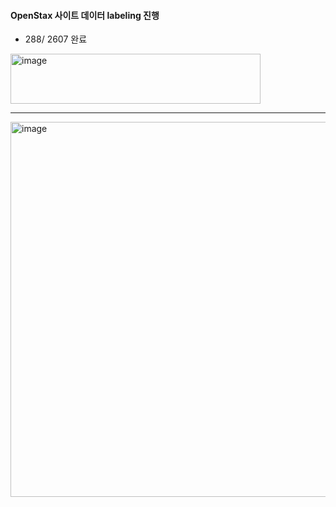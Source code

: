 #### OpenStax 사이트 데이터 labeling 진행
- 288/ 2607 완료

<img width="400" height="80" alt="image" src="https://github.com/user-attachments/assets/22ca0053-0e19-47e7-8836-cd79ce40af18" />

---

<img width="700" height="600" alt="image" src="https://github.com/user-attachments/assets/57e1bd93-b598-4b4d-80df-aa0755fad3df" />
